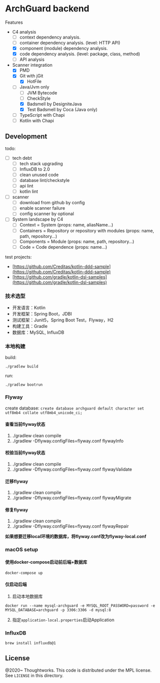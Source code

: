 # ArchGuard backend

Features

- C4 analysis
    - [ ] context dependency analysis.
    - [ ] container dependency analysis. (level: HTTP API)
    - [x] component (module) dependency analysis.
    - [x] code dependency analysis. (level: package, class, method)
    - [ ] API analysis
- Scanner integration
    - [x] PMD
    - [x] Git with jGit
        - [x] HotFile
    - [ ] Java/Jvm only
        - [ ] JVM Bytecode
        - [ ] CheckStyle
        - [x] Badsmell by DesigniteJava
        - [x] Test Badsmell by Coca (Java only)
    - [ ] TypeScript with Chapi
    - [ ] Kotlin with Chapi

## Development

todo:

- [ ] tech debt
    - [ ] tech stack upgrading
    - [ ] InfluxDB to 2.0
    - [ ] clean unused code
    - [ ] database lint/checkstyle
    - [ ] api lint
    - [ ] kotlin lint
- [ ] scanner
    - [ ] download from github by config
    - [ ] enable scanner failure
    - [ ] config scanner by optional
- [ ] System landscape by C4
    - [ ] Context = System (props: name, aliasName...)
    - [ ] Containers = Repository or repository with modules (props: name, path, repository...)
    - [ ] Components = Module (props: name, path, repository...)
    - [ ] Code = Code dependence (props: name...)

test projects:

- [https://github.com/Creditas/kotlin-ddd-sample](https://github.com/Creditas/kotlin-ddd-sample)
- [https://github.com/gradle/kotlin-dsl-samples](https://github.com/gradle/kotlin-dsl-samples)

### 技术选型

- 开发语言：Kotlin
- 开发框架：Spring Boot，JDBI
- 测试框架：Junit5，Spring Boot Test，Flyway，H2
- 构建工具：Gradle
- 数据库：MySQL, InfluxDB

### 本地构建

build:

`./gradlew build`

run:

`./gradlew bootrun`

### Flyway

create database: `create database archguard default character set utf8mb4 collate utf8mb4_unicode_ci;`

#### 查看当前flyway状态

1. ./gradlew clean compile
2. ./gradlew -Dflyway.configFiles=flyway.conf flywayInfo

#### 校验当前flyway状态

1. ./gradlew clean compile
2. ./gradlew -Dflyway.configFiles=flyway.conf flywayValidate

#### 迁移flyway

1. ./gradlew clean compile
2. ./gradlew -Dflyway.configFiles=flyway.conf flywayMigrate

#### 修复flyway

1. ./gradlew clean compile
2. ./gradlew -Dflyway.configFiles=flyway.conf flywayRepair

**如果想要迁移local环境的数据库，将flyway.conf改为flyway-local.conf**

### macOS setup

#### 使用docker-compose启动前后端+数据库

```
docker-compose up
```

#### 仅启动后端

1. 启动本地数据库

```
docker run --name mysql-archguard -e MYSQL_ROOT_PASSWORD=password -e MYSQL_DATABASE=archguard -p 3306:3306 -d mysql:8
```

2. 指定`application-local.properties`启动Application

### InfluxDB

```
brew install influxdb@1
```

License
---

@2020~ Thoughtworks. This code is distributed under the MPL license. See `LICENSE` in this directory.
